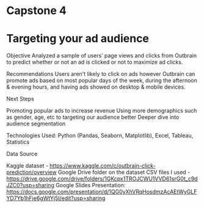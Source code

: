 # Capstone 4

# Targeting your ad audience

Objective 
Analyzed a sample of users’ page views and clicks from Outbrain to predict whether or not an ad is clicked or not to maximize ad clicks.

Recommendations 
Users aren't likely to click on ads however Outbrain can promote ads based on most popular days of the week, during the afternoon & evening hours, and having ads showed on desktop & mobile devices.

Next Steps

Promoting popular ads to increase revenue
Using more demographics such as gender, age, etc to targeting our audience better
Deeper dive into audience segmentation

Technologies Used: Python (Pandas, Seaborn, Matplotlib), Excel, Tableau, Statistics

Data Source

Kaggle dataset - https://www.kaggle.com/c/outbrain-click-prediction/overview
Google Drive folder on the dataset CSV files I used - https://drive.google.com/drive/folders/1GKcpx1TROJCWU1VVD61srG0t_c9dJZC0?usp=sharing
Google Slides Presentation: https://docs.google.com/presentation/d/1QG0yXhVRqHosdmzAcAEtWyGLFYD7Yb1hFje6gWtYj5I/edit?usp=sharing